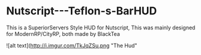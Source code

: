 # Nutscript---Teflon-s-BarHUD
This is a SuperiorServers Style HUD for Nutscript, This was mainly designed for ModernRP/CityRP, both made by BlackTea

![alt text](http://i.imgur.com/TkJqZSu.png "The Hud"

